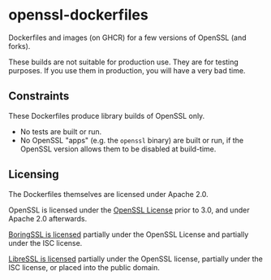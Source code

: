 # openssl-dockerfiles

Dockerfiles and images (on GHCR) for a few versions of OpenSSL (and forks).

These builds are not suitable for production use. They are for testing
purposes. If you use them in production, you will have a very bad time.

## Constraints

These Dockerfiles produce library builds of OpenSSL only.

* No tests are built or run.
* No OpenSSL "apps" (e.g. the `openssl` binary) are built or run, if the OpenSSL
  version allows them to be disabled at build-time.

## Licensing

The Dockerfiles themselves are licensed under Apache 2.0.

OpenSSL is licensed under the [OpenSSL License](https://spdx.org/licenses/OpenSSL.html)
prior to 3.0, and under Apache 2.0 afterwards.

[BoringSSL is licensed] partially under the OpenSSL License and partially
under the ISC license.

[LibreSSL is licensed] partially under the OpenSSL license, partially under
the ISC license, or placed into the public domain.

[BoringSSL is licensed]: https://github.com/google/boringssl/blob/master/LICENSE

[LibreSSL is licensed]: https://github.com/libressl/openbsd/blob/master/src/lib/libssl/LICENSE
